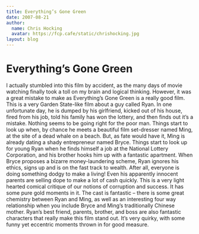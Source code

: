 ```yaml
---
title: Everything’s Gone Green
date: 2007-08-21
author:
  name: Chris Hocking
  avatar: https://fcp.cafe/static/chrishocking.jpg
layout: blog
---
```

# Everything’s Gone Green

I actually stumbled into this film by accident, as the many days of movie watching finally took a toll on my brain and logical thinking. However, it was a great mistake to make as Everything’s Gone Green is a really good film. This is a very Garden State-like film about a guy called Ryan. In one unfortunate day, he is dumped by his girlfriend, kicked out of his house, fired from his job, told his family has won the lottery, and then finds out it’s a mistake. Nothing seems to be going right for the poor man. Things start to look up when, by chance he meets a beautiful film set-dresser named Ming, at the site of a dead whale on a beach. But, as fate would have it, Ming is already dating a shady entrepreneur named Bryce. Things start to look up for young Ryan when he finds himself a job at the National Lottery Corporation, and his brother hooks him up with a fantastic apartment. When Bryce proposes a bizarre money-laundering scheme, Ryan ignores his ethics, signs up and is on the fast track to wealth. After all, everyone is doing something dodgy to make a living! Even his apparently innocent parents are selling dope to make a lot of cash quickly. This is a very light hearted comical critique of our notions of corruption and success. It has some pure gold moments in it. The cast is fantastic – there is some great chemistry between Ryan and Ming, as well as an interesting four way relationship when you include Bryce and Ming’s traditionally Chinese mother. Ryan’s best friend, parents, brother, and boss are also fantastic characters that really make this film stand out. It’s very quirky, with some funny yet eccentric moments thrown in for good measure.